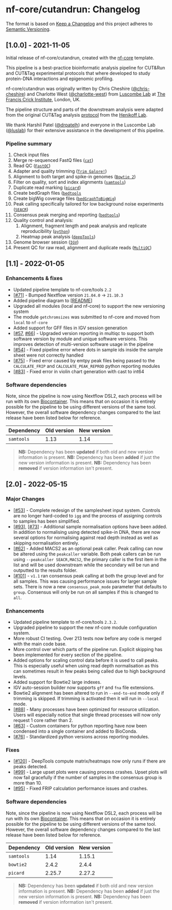 # nf-core/cutandrun: Changelog

The format is based on [Keep a Changelog](https://keepachangelog.com/en/1.0.0/)
and this project adheres to [Semantic Versioning](https://semver.org/spec/v2.0.0.html).

## [1.0.0] - 2021-11-05

Initial release of nf-core/cutandrun, created with the [nf-core](https://nf-co.re/) template.

This pipeline is a best-practice bioinformatic analysis pipeline for CUT&Run and CUT&Tag experimental protocols that where developed to study protein-DNA interactions and epigenomic profiling.

nf-core/cutandrun was originally written by Chris Cheshire ([@chris-cheshire](https://github.com/chris-cheshire)) and Charlotte West ([@charlotte-west](https://github.com/charlotte-west)) from [Luscombe Lab](https://www.crick.ac.uk/research/labs/nicholas-luscombe) at [The Francis Crick Institute](https://www.crick.ac.uk/), London, UK.

The pipeline structure and parts of the downstream analysis were adapted from the original CUT&Tag analysis [protocol](https://yezhengstat.github.io/CUTTag_tutorial/) from the [Henikoff Lab](https://research.fredhutch.org/henikoff/en.html).

We thank Harshil Patel ([@drpatelh](https://github.com/drpatelh)) and everyone in the Luscombe Lab ([@luslab](https://github.com/luslab)) for their extensive assistance in the development of this pipeline.

### Pipeline summary

1. Check input files
2. Merge re-sequenced FastQ files ([`cat`](http://www.linfo.org/cat.html))
3. Read QC ([`FastQC`](https://www.bioinformatics.babraham.ac.uk/projects/fastqc/))
4. Adapter and quality trimming ([`Trim Galore!`](https://www.bioinformatics.babraham.ac.uk/projects/trim_galore/))
5. Alignment to both target and spike-in genomes ([`Bowtie 2`](http://bowtie-bio.sourceforge.net/bowtie2/index.shtml))
6. Filter on quality, sort and index alignments ([`samtools`](https://sourceforge.net/projects/samtools/files/samtools/))
7. Duplicate read marking ([`picard`](https://broadinstitute.github.io/picard/))
8. Create bedGraph files ([`bedtools`](https://github.com/arq5x/bedtools2/)
9. Create bigWig coverage files ([`bedGraphToBigWig`](http://hgdownload.soe.ucsc.edu/admin/exe/))
10. Peak calling specifically tailored for low background noise experiments ([`SEACR`](https://github.com/FredHutch/SEACR))
11. Consensus peak merging and reporting ([`bedtools`](https://github.com/arq5x/bedtools2/))
12. Quality control and analysis:
    1. Alignment, fragment length and peak analysis and replicate reproducibility ([`python`](https://www.python.org/))
    2. Heatmap peak analysis ([`deepTools`](https://github.com/deeptools/deepTools/))
13. Genome browser session ([`IGV`](https://software.broadinstitute.org/software/igv/))
14. Present QC for raw read, alignment and duplicate reads ([`MultiQC`](http://multiqc.info/))

## [1.1] - 2022-01-05

### Enhancements & fixes

- Updated pipeline template to nf-core/tools `2.2`
- [[#71](https://github.com/nf-core/cutandrun/issues/71)] - Bumped Nextflow version `21.04.0` -> `21.10.3`
- Added pipeline diagram to [[README](https://github.com/nf-core/cutandrun/blob/master/README.md)]
- Upgraded all modules (local and nf-core) to support the new versioning system
- The module `getchromsizes` was submitted to nf-core and moved from `local` to `nf-core`
- Added support for GFF files in IGV session generation
- [[#57](https://github.com/nf-core/cutandrun/issues/57), [#66](https://github.com/nf-core/cutandrun/issues/66)] - Upgraded version reporting in multiqc to support both software version by module and unique software versions. This improves detection of multi-version software usage in the pipeline
- [[#54](https://github.com/nf-core/cutandrun/issues/54)] - Fixed pipeline error where dots in sample ids inside the sample sheet were not correctly handled
- [[#75](https://github.com/nf-core/cutandrun/issues/75)] - Fixed error caused by emtpy peak files being passed to the `CALCULATE_FRIP` and `CALCULATE_PEAK_REPROD` python reporting modules
- [[#83]](https://github.com/nf-core/cutandrun/issues/83) - Fixed error in violin chart generation with cast to int64

### Software dependencies

Note, since the pipeline is now using Nextflow DSL2, each process will be run with its own [Biocontainer](https://biocontainers.pro/#/registry). This means that on occasion it is entirely possible for the pipeline to be using different versions of the same tool. However, the overall software dependency changes compared to the last release have been listed below for reference.

| Dependency | Old version | New version |
| ---------- | ----------- | ----------- |
| `samtools` | 1.13        | 1.14        |

> **NB:** Dependency has been **updated** if both old and new version information is present.
> **NB:** Dependency has been **added** if just the new version information is present.
> **NB:** Dependency has been **removed** if version information isn't present.

## [2.0] - 2022-05-15

### Major Changes

- [[#53](https://github.com/nf-core/cutandrun/issues/53)] - Complete redesign of the samplesheet input system. Controls are no longer hard-coded to `igg` and the process of assigning controls to samples has been simplified.
- [[#93](https://github.com/nf-core/cutandrun/issues/93)], [[#73](https://github.com/nf-core/cutandrun/issues/73)] - Additional sample normalisation options have been added. In addition to normalising using detected spike-in DNA, there are now several options for normalising against read depth instead as well as skipping normalisation entirely.
- [[#62](https://github.com/nf-core/cutandrun/issues/62)] - Added MACS2 as an optional peak caller. Peak calling can now be altered using the `peakcaller` variable. Both peak callers can be run using `--peakcaller SEACR,MACS2`, the primary caller is the first item in the list and will be used downstream while the secondary will be run and outputted to the results folder.
- [[#101](https://github.com/nf-core/cutandrun/issues/101)] - `v1.1` ran consensus peak calling at both the group level and for all samples. This was causing performance issues for larger sample sets. There is now a new `consensus_peak_mode` parameter that defaults to `group`. Consensus will only be run on all samples if this is changed to `all`.

### Enhancements

- Updated pipeline template to nf-core/tools `2.3.2`.
- Upgraded pipeline to support the new nf-core module configuration system.
- More robust CI testing. Over 213 tests now before any code is merged with the main code base.
- More control over which parts of the pipeline run. Explicit skipping has been implemented for every section of the pipeline.
- Added options for scaling control data before it is used to call peaks. This is especially useful when using read depth normalisation as this can sometimes result in few peaks being called due to high background levels.
- Added support for Bowtie2 large indexes.
- IGV auto-session builder now supports `gff` and `fna` file extensions.
- Bowtie2 alignment has been altered to run in `--end-to-end` mode only if trimming is skipped. If trimming is activated then it will run in `--local` mode.
- [[#88](https://github.com/nf-core/cutandrun/issues/88)] - Many processes have been optimized for resource utilization. Users will especially notice that single thread processes will now only request 1 core rather than 2.
- [[#63](https://github.com/nf-core/cutandrun/issues/63)] - Custom containers for python reporting have now been condensed into a single container and added to BioConda.
- [[#76](https://github.com/nf-core/cutandrun/issues/76)] - Standardized python versions across reporting modules.

### Fixes

- [[#120](https://github.com/nf-core/cutandrun/issues/120)] - DeepTools compute matrix/heatmaps now only runs if there are peaks detected.
- [[#99](https://github.com/nf-core/cutandrun/issues/99)] - Large upset plots were causing process crashes. Upset plots will now fail gracefully if the number of samples in the consensus group is more than 10.
- [[#95](https://github.com/nf-core/cutandrun/issues/95)] - Fixed FRIP calculation performance issues and crashes.

### Software dependencies

Note, since the pipeline is now using Nextflow DSL2, each process will be run with its own [Biocontainer](https://biocontainers.pro/#/registry). This means that on occasion it is entirely possible for the pipeline to be using different versions of the same tool. However, the overall software dependency changes compared to the last release have been listed below for reference.

| Dependency | Old version | New version |
| ---------- | ----------- | ----------- |
| `samtools` | 1.14        | 1.15.1      |
| `bowtie2`  | 2.4.2       | 2.4.4       |
| `picard`   | 2.25.7      | 2.27.2      |

> **NB:** Dependency has been **updated** if both old and new version information is present.
> **NB:** Dependency has been **added** if just the new version information is present.
> **NB:** Dependency has been **removed** if version information isn't present.
